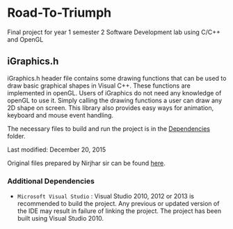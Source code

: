 # Road-To-Triumph
Final project for year 1 semester 2 Software Development lab using C/C++ and OpenGL

## iGraphics.h
iGraphics.h header file contains some drawing functions that can be used to draw basic graphical shapes in Visual C++. These functions are implemented in openGL. Users of iGraphics do not need any knowledge of openGL to use it. Simply calling the drawing functions a user can draw any 2D shape on screen. This library also provides easy ways for animation, keyboard and mouse event handling.

The necessary files to build and run the project is in the [Dependencies](https://github.com/rafi99-bat/iGraphics-Project/tree/main/Dependencies) folder.

Last modified: December 20, 2015

Original files prepared by Nirjhar sir can be found [here](https://github.com/rafi99-bat/iGraphics).

### Additional Dependencies
* `Microsoft Visual Studio` : Visual Studio 2010, 2012 or 2013 is recommended to build the project. Any previous or updated version of the IDE may result in failure of linking the project. The project has been built using Visual Studio 2010.